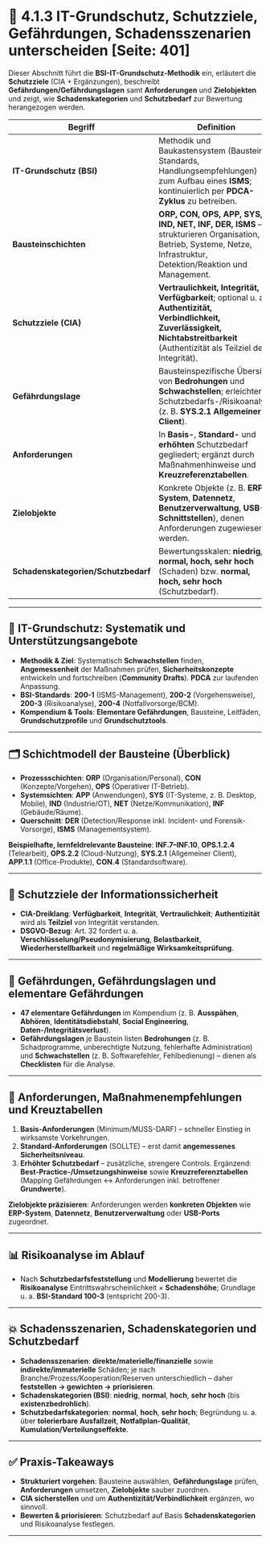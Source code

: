 # 🧱 4.1.3 IT-Grundschutz, Schutzziele, Gefährdungen, Schadensszenarien unterscheiden [Seite: 401]

Dieser Abschnitt führt die **BSI-IT-Grundschutz-Methodik** ein, erläutert die **Schutzziele** (CIA + Ergänzungen), beschreibt **Gefährdungen/Gefährdungslagen** samt **Anforderungen** und **Zielobjekten** und zeigt, wie **Schadenskategorien** und **Schutzbedarf** zur Bewertung herangezogen werden. 

| Begriff                             | Definition                                                                                                                                                                             |
| ----------------------------------- | -------------------------------------------------------------------------------------------------------------------------------------------------------------------------------------- |
| **IT-Grundschutz (BSI)**            | Methodik und Baukastensystem (Bausteine, Standards, Handlungsempfehlungen) zum Aufbau eines **ISMS**; kontinuierlich per **PDCA-Zyklus** zu betreiben.                                 |
| **Bausteinschichten**               | **ORP, CON, OPS, APP, SYS, IND, NET, INF, DER, ISMS** – strukturieren Organisation, Betrieb, Systeme, Netze, Infrastruktur, Detektion/Reaktion und Management.                         |
| **Schutzziele (CIA)**               | **Vertraulichkeit, Integrität, Verfügbarkeit**; optional u. a. **Authentizität, Verbindlichkeit, Zuverlässigkeit, Nichtabstreitbarkeit** (Authentizität als Teilziel der Integrität).  |
| **Gefährdungslage**                 | Bausteinspezifische Übersicht von **Bedrohungen** und **Schwachstellen**; erleichtert Schutzbedarfs-/Risikoanalyse (z. B. **SYS.2.1 Allgemeiner Client**).                             |
| **Anforderungen**                   | In **Basis-**, **Standard-** und **erhöhten** Schutzbedarf gegliedert; ergänzt durch Maßnahmenhinweise und **Kreuzreferenztabellen**.                                                  |
| **Zielobjekte**                     | Konkrete Objekte (z. B. **ERP-System**, **Datennetz**, **Benutzerverwaltung**, **USB-Schnittstellen**), denen Anforderungen zugewiesen werden.                                         |
| **Schadenskategorien/Schutzbedarf** | Bewertungsskalen: **niedrig, normal, hoch, sehr hoch** (Schaden) bzw. **normal, hoch, sehr hoch** (Schutzbedarf).                                                                      |

---

## 🧩 IT-Grundschutz: Systematik und Unterstützungsangebote

* **Methodik & Ziel**: Systematisch **Schwachstellen** finden, **Angemessenheit** der Maßnahmen prüfen, **Sicherheitskonzepte** entwickeln und fortschreiben (**Community Drafts**). **PDCA** zur laufenden Anpassung. 
* **BSI-Standards**: **200-1** (ISMS-Management), **200-2** (Vorgehensweise), **200-3** (Risikoanalyse), **200-4** (Notfallvorsorge/BCM). 
* **Kompendium & Tools**: **Elementare Gefährdungen**, Bausteine, Leitfäden, **Grundschutzprofile** und **Grundschutztools**. 

---

## 🗂️ Schichtmodell der Bausteine (Überblick)

* **Prozessschichten**: **ORP** (Organisation/Personal), **CON** (Konzepte/Vorgehen), **OPS** (Operativer IT-Betrieb).
* **Systemsichten**: **APP** (Anwendungen), **SYS** (IT-Systeme, z. B. Desktop, Mobile), **IND** (Industrie/OT), **NET** (Netze/Kommunikation), **INF** (Gebäude/Räume).
* **Querschnitt**: **DER** (Detection/Response inkl. Incident- und Forensik-Vorsorge), **ISMS** (Managementsystem). 

**Beispielhafte, lernfeldrelevante Bausteine**: **INF.7–INF.10**, **OPS.1.2.4** (Telearbeit), **OPS.2.2** (Cloud-Nutzung), **SYS.2.1** (Allgemeiner Client), **APP.1.1** (Office-Produkte), **CON.4** (Standardsoftware). 

---

## 🎯 Schutzziele der Informationssicherheit

* **CIA-Dreiklang**: **Verfügbarkeit**, **Integrität**, **Vertraulichkeit**; **Authentizität** wird als **Teilziel** von Integrität verstanden. 
* **DSGVO-Bezug**: Art. 32 fordert u. a. **Verschlüsselung/Pseudonymisierung**, **Belastbarkeit**, **Wiederherstellbarkeit** und **regelmäßige Wirksamkeitsprüfung**. 

---

## 🚨 Gefährdungen, Gefährdungslagen und elementare Gefährdungen

* **47 elementare Gefährdungen** im Kompendium (z. B. **Ausspähen**, **Abhören**, **Identitätsdiebstahl**, **Social Engineering**, **Daten-/Integritätsverlust**). 
* **Gefährdungslagen** je Baustein listen **Bedrohungen** (z. B. Schadprogramme, unberechtigte Nutzung, fehlerhafte Administration) und **Schwachstellen** (z. B. Softwarefehler, Fehlbedienung) – dienen als **Checklisten** für die Analyse. 

---

## 🧾 Anforderungen, Maßnahmenempfehlungen und Kreuztabellen

1. **Basis-Anforderungen** (Minimum/MUSS-DARF) – schneller Einstieg in wirksamste Vorkehrungen.
2. **Standard-Anforderungen** (SOLLTE) – erst damit **angemessenes Sicherheitsniveau**.
3. **Erhöhter Schutzbedarf** – zusätzliche, strengere Controls.
   Ergänzend: **Best-Practice-/Umsetzungshinweise** sowie **Kreuzreferenztabellen** (Mapping Gefährdungen ↔ Anforderungen inkl. betroffener **Grundwerte**). 

**Zielobjekte präzisieren**: Anforderungen werden **konkreten Objekten** wie **ERP-System**, **Datennetz**, **Benutzerverwaltung** oder **USB-Ports** zugeordnet. 

---

## 📊 Risikoanalyse im Ablauf

* Nach **Schutzbedarfsfeststellung** und **Modellierung** bewertet die **Risikoanalyse** Eintrittswahrscheinlichkeit × **Schadenshöhe**; Grundlage u. a. **BSI-Standard 100-3** (entspricht 200-3). 

---

## 💥 Schadensszenarien, Schadenskategorien und Schutzbedarf

* **Schadensszenarien**: **direkte/materielle/finanzielle** sowie **indirekte/immaterielle** Schäden; je nach Branche/Prozess/Kooperation/Reserven unterschiedlich – daher **feststellen → gewichten → priorisieren**. 
* **Schadenskategorien (BSI)**: **niedrig**, **normal**, **hoch**, **sehr hoch** (bis **existenzbedrohlich**).
* **Schutzbedarfskategorien**: **normal**, **hoch**, **sehr hoch**; Begründung u. a. über **tolerierbare Ausfallzeit**, **Notfallplan-Qualität**, **Kumulation/Verteilungseffekte**. 

---

## ✅ Praxis-Takeaways

* **Strukturiert vorgehen**: Bausteine auswählen, **Gefährdungslage** prüfen, **Anforderungen** umsetzen, **Zielobjekte** sauber zuordnen. 
* **CIA sicherstellen** und um **Authentizität/Verbindlichkeit** ergänzen, wo sinnvoll. 
* **Bewerten & priorisieren**: Schutzbedarf auf Basis **Schadenskategorien** und Risikoanalyse festlegen.

---
